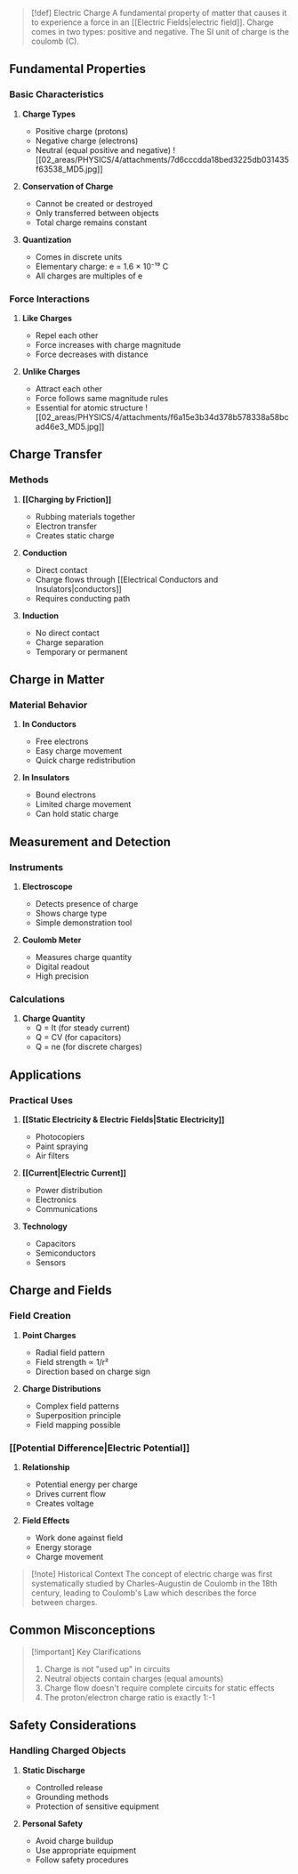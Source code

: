 >[!def] Electric Charge
>A fundamental property of matter that causes it to experience a force in an [[Electric Fields|electric field]]. Charge comes in two types: positive and negative. The SI unit of charge is the coulomb (C).

## Fundamental Properties

### Basic Characteristics
1. **Charge Types**
   - Positive charge (protons)
   - Negative charge (electrons)
   - Neutral (equal positive and negative)
![[02_areas/PHYSICS/4/attachments/7d6cccdda18bed3225db031435f63538_MD5.jpg]]
2. **Conservation of Charge**
   - Cannot be created or destroyed
   - Only transferred between objects
   - Total charge remains constant

3. **Quantization**
   - Comes in discrete units
   - Elementary charge: e = 1.6 × 10⁻¹⁹ C
   - All charges are multiples of e

### Force Interactions
1. **Like Charges**
   - Repel each other
   - Force increases with charge magnitude
   - Force decreases with distance

2. **Unlike Charges**
   - Attract each other
   - Force follows same magnitude rules
   - Essential for atomic structure
![[02_areas/PHYSICS/4/attachments/f6a15e3b34d378b578338a58bcad46e3_MD5.jpg]]
## Charge Transfer

### Methods
1. **[[Charging by Friction]]**
   - Rubbing materials together
   - Electron transfer
   - Creates static charge

2. **Conduction**
   - Direct contact
   - Charge flows through [[Electrical Conductors and Insulators|conductors]]
   - Requires conducting path

3. **Induction**
   - No direct contact
   - Charge separation
   - Temporary or permanent

## Charge in Matter
### Material Behavior
1. **In Conductors**
   - Free electrons
   - Easy charge movement
   - Quick charge redistribution

2. **In Insulators**
   - Bound electrons
   - Limited charge movement
   - Can hold static charge

## Measurement and Detection

### Instruments
1. **Electroscope**
   - Detects presence of charge
   - Shows charge type
   - Simple demonstration tool

2. **Coulomb Meter**
   - Measures charge quantity
   - Digital readout
   - High precision

### Calculations
1. **Charge Quantity**
   - Q = It (for steady current)
   - Q = CV (for capacitors)
   - Q = ne (for discrete charges)

## Applications

### Practical Uses
1. **[[Static Electricity & Electric Fields|Static Electricity]]**
   - Photocopiers
   - Paint spraying
   - Air filters

2. **[[Current|Electric Current]]**
   - Power distribution
   - Electronics
   - Communications

3. **Technology**
   - Capacitors
   - Semiconductors
   - Sensors

## Charge and Fields

### Field Creation
1. **Point Charges**
   - Radial field pattern
   - Field strength ∝ 1/r²
   - Direction based on charge sign

2. **Charge Distributions**
   - Complex field patterns
   - Superposition principle
   - Field mapping possible

### [[Potential Difference|Electric Potential]]
1. **Relationship**
   - Potential energy per charge
   - Drives current flow
   - Creates voltage

2. **Field Effects**
   - Work done against field
   - Energy storage
   - Charge movement


>[!note] Historical Context
>The concept of electric charge was first systematically studied by Charles-Augustin de Coulomb in the 18th century, leading to Coulomb's Law which describes the force between charges.

## Common Misconceptions

>[!important] Key Clarifications
>1. Charge is not "used up" in circuits
>2. Neutral objects contain charges (equal amounts)
>3. Charge flow doesn't require complete circuits for static effects
>4. The proton/electron charge ratio is exactly 1:-1

## Safety Considerations

### Handling Charged Objects
1. **Static Discharge**
   - Controlled release
   - Grounding methods
   - Protection of sensitive equipment

2. **Personal Safety**
   - Avoid charge buildup
   - Use appropriate equipment
   - Follow safety procedures
